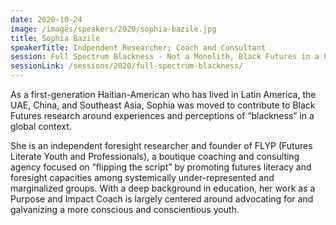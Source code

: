 ```yaml
---
date: 2020-10-24
image: /images/speakers/2020/sophia-bazile.jpg
title: Sophia Bazile
speakerTitle: Indpendent Researcher; Coach and Consultant
session: Full Spectrum Blackness - Not a Monolith, Black Futures in a Post COVID Global Context
sessionLink: /sessions/2020/full-spectrum-blackness/
---
```


As a first-generation Haitian-American who has lived in Latin America, the UAE, China, and Southeast Asia, Sophia was moved to contribute to Black Futures research around experiences and perceptions of “blackness” in a global context.

She is an independent foresight researcher and founder of FLYP (Futures Literate Youth and Professionals), a boutique coaching and consulting agency focused on “flipping the script” by promoting futures literacy and foresight capacities among systemically under-represented and marginalized groups. With a deep background in education, her work as a Purpose and Impact Coach is largely centered around advocating for and galvanizing a more conscious and conscientious youth.